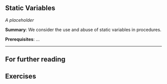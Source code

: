 Static Variables
----------------

*A placeholder*

**Summary**: We consider the use and abuse of static variables in procedures.

**Prerequisites**: ...

- - -

For further reading
-------------------

Exercises
---------

